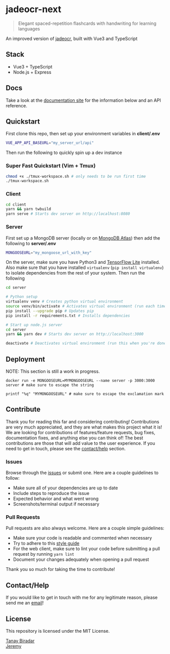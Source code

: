 # jadeocr-next

> Elegant spaced-repetition flashcards with handwriting for learning languages

An improved version of [jadeocr](https://jadeocr.com), built with Vue3 and TypeScript


## Stack
* Vue3 + TypeScript
* Node.js + Express

## Docs
Take a look at the [documentation site](https://docs.jadeocr.com) for the information below and an API reference.

## Quickstart
First clone this repo, then set up your environment variables in **client/.env**
```bash
VUE_APP_API_BASEURL="my_server_url/api"
```
Then run the following to quickly spin up a dev instance
### Super Fast Quickstart (Vim + Tmux)
```bash
chmod +x ./tmux-workspace.sh # only needs to be run first time
./tmux-workspace.sh
```
### Client
```bash
cd client
yarn && yarn twbuild
yarn serve # Starts dev server on http://localhost:8080
```
### Server
First set up a MongoDB server (locally or on [MongoDB Atlas](https://www.mongodb.com/cloud/atlas)) then add the following to **server/.env**
```bash
MONGOOSEURL="my_mongoose_url_with_key"
```
On the server, make sure you have Python3 and [TensorFlow Lite](https://www.tensorflow.org/lite/guide/python) installed. Also make sure that you have installed `virtualenv` (`pip install virtualenv`) to isolate dependencies from the rest of your system.
Then run the following
```bash
cd server

# Python setup
virtualenv venv # Creates python virtual environment
source venv/bin/activate # Activates virtual environment (run each time before working with the server)
pip install --upgrade pip # Updates pip
pip install -r requirements.txt # Installs dependencies

# Start up node.js server
cd server
yarn && yarn dev # Starts dev server on http://localhost:3000

deactivate # Deactivates virtual environment (run this when you're done)
```


## Deployment
NOTE: This section is still a work in progress.
```
docker run -e MONGOOSEURL=MYMONGOOSEURL --name server -p 3000:3000 server # make sure to escape the string

printf "%q" "MYMONGOOSEURL" # make sure to escape the exclamation mark
```


## Contribute
Thank you for reading this far and considering contributing! Contributions are very much appreciated, and they are what makes this project what it is! We are looking for contributions of features/feature requests, bug fixes, documentation fixes, and anything else you can think of! The best contributions are those that will add value to the user experience. If you need to get in touch, please see the [contact/help](#Contact/Help) section.

### Issues
Browse through the [issues](https://github.com/jadeocr/jadeocr-next/issues) or submit one. Here are a couple guidelines to follow:
* Make sure all of your dependencies are up to date
* Include steps to reproduce the issue
* Expected behavior and what went wrong
* Screenshots/terminal output if necessary
### Pull Requests
Pull requests are also always welcome. Here are a couple simple guidelines:
* Make sure your code is readable and commented when necessary
* Try to adhere to this [style guide](https://docs.gitlab.com/ee/development/newlines_styleguide.html)
* For the web client, make sure to lint your code before submitting a pull request by running `yarn lint`
* Document your changes adequately when opening a pull request

Thank you so much for taking the time to contribute!


## Contact/Help
If you would like to get in touch with me for any legitimate reason, please send me an <a href='mailto: devs@jadeocr.com'>email</a>! 


## License
This repository is licensed under the MIT License.

[Tanay Biradar](https://github.com/TanayB11)  
[Jeremy](https://github.com/wizard1238)
